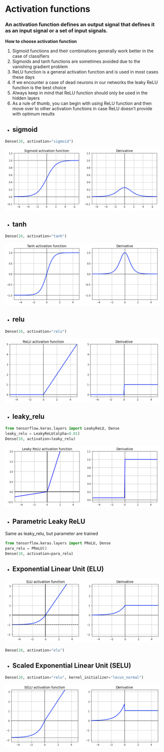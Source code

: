 # **Activation functions**
### An activation function defines an output signal that defines it as an input signal or a set of input signals. 
**How to choose activation function**
1. Sigmoid functions and their combinations generally work better in the case of classifiers
2. Sigmoids and tanh functions are sometimes avoided due to the vanishing gradient problem
3. ReLU function is a general activation function and is used in most cases these days
4. If we encounter a case of dead neurons in our networks the leaky ReLU function is the best choice
5. Always keep in mind that ReLU function should only be used in the hidden layers
6. As a rule of thumb, you can begin with using ReLU function and then move over to other activation functions in case ReLU doesn’t provide with optimum results

- ## sigmoid
```python
Dense(10, activation="sigmoid")
```
<img src="assets/sigmoid.png"></img>

- ## tanh
```python
Dense(10, activation="tanh")
```
<img src="assets/tanh.png"></img>

- ## relu
```python
Dense(10, activation="relu")
```
<img src="assets/relu.png"></img>

- ## leaky_relu
```python
from tensorflow.keras.layers import LeakyReLU, Dense
leaky_relu = LeakyReLU(alpha=0.01)
Dense(10, activation=leaky_relu)
```
<img src="assets/leaky_relu.png"></img>

- ## Parametric Leaky ReLU
Same as leaky_relu, but parameter are trained
```python
from tensorflow.keras.layers import PReLU, Dense
para_relu = PReLU()
Dense(10, activation=para_relu)
```

- ## Exponential Linear Unit (ELU)
<img src="assets/elu.png"></img>
```python
Dense(10, activation="elu")
```

- ## Scaled Exponential Linear Unit (SELU)
```python
Dense(10, activation="relu", kernel_initializer="lecun_normal")
```
<img src="assets/selu.png"></img>